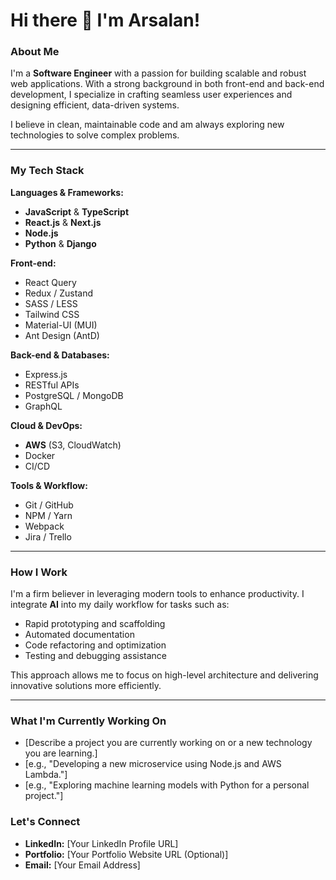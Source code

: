 # Hi there 👋 I'm Arsalan!

### About Me

I'm a **Software Engineer** with a passion for building scalable and robust web applications. With a strong background in both front-end and back-end development, I specialize in crafting seamless user experiences and designing efficient, data-driven systems.

I believe in clean, maintainable code and am always exploring new technologies to solve complex problems.

---

### My Tech Stack

**Languages & Frameworks:**
* **JavaScript** & **TypeScript**
* **React.js** & **Next.js**
* **Node.js**
* **Python** & **Django**

**Front-end:**
* React Query
* Redux / Zustand
* SASS / LESS
* Tailwind CSS
* Material-UI (MUI)
* Ant Design (AntD)

**Back-end & Databases:**
* Express.js
* RESTful APIs
* PostgreSQL / MongoDB
* GraphQL

**Cloud & DevOps:**
* **AWS** (S3, CloudWatch)
* Docker
* CI/CD

**Tools & Workflow:**
* Git / GitHub
* NPM / Yarn
* Webpack
* Jira / Trello

---

### How I Work

I'm a firm believer in leveraging modern tools to enhance productivity. I integrate **AI** into my daily workflow for tasks such as:
* Rapid prototyping and scaffolding
* Automated documentation
* Code refactoring and optimization
* Testing and debugging assistance

This approach allows me to focus on high-level architecture and delivering innovative solutions more efficiently.

---

### What I'm Currently Working On

* [Describe a project you are currently working on or a new technology you are learning.]
* [e.g., "Developing a new microservice using Node.js and AWS Lambda."]
* [e.g., "Exploring machine learning models with Python for a personal project."]

### Let's Connect

* **LinkedIn:** [Your LinkedIn Profile URL]
* **Portfolio:** [Your Portfolio Website URL (Optional)]
* **Email:** [Your Email Address]
